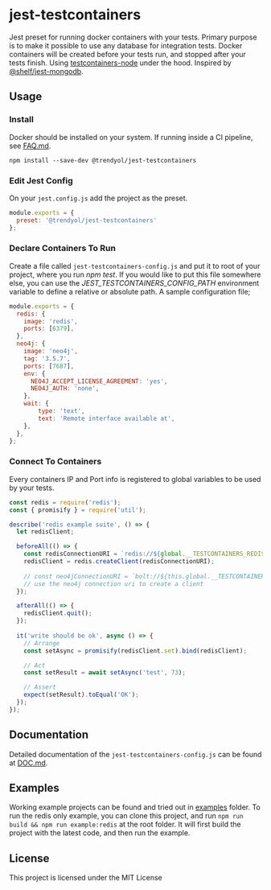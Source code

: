 # jest-testcontainers
Jest preset for running docker containers with your tests. Primary purpose is to make it possible to use any database for integration tests. Docker containers will be created before your tests run, and stopped after your tests finish. Using [testcontainers-node](https://github.com/testcontainers/testcontainers-node) under the hood. Inspired by [@shelf/jest-mongodb](https://github.com/shelfio/jest-mongodb).

## Usage
### Install
Docker should be installed on your system. If running inside a CI pipeline, see [FAQ.md](./FAQ.md).

```npm install --save-dev @trendyol/jest-testcontainers```

### Edit Jest Config
On your `jest.config.js` add the project as the preset.

```js
module.exports = {
  preset: '@trendyol/jest-testcontainers'
};
```

### Declare Containers To Run
Create a file called `jest-testcontainers-config.js` and put it to root of your project, where you run *npm test*. If you would like to put this file somewhere else, you can use the *JEST_TESTCONTAINERS_CONFIG_PATH* environment variable to define a relative or absolute path. A sample configuration file;

```js
module.exports = {
  redis: {
    image: 'redis',
    ports: [6379],
  },
  neo4j: { 
    image: 'neo4j',
    tag: '3.5.7',
    ports: [7687],
    env: {
      NEO4J_ACCEPT_LICENSE_AGREEMENT: 'yes',
      NEO4J_AUTH: 'none',
    },
    wait: {
        type: 'text',
        text: 'Remote interface available at',
    },
  },
};
```

### Connect To Containers
Every containers IP and Port info is registered to global variables to be used by your tests.
```js
const redis = require('redis');
const { promisify } = require('util');

describe('redis example suite', () => {
  let redisClient;

  beforeAll(() => {
    const redisConnectionURI = `redis://${global.__TESTCONTAINERS_REDIS_IP__}:${global.__TESTCONTAINERS_REDIS_PORT_6379__}`;
    redisClient = redis.createClient(redisConnectionURI);
    
    // const neo4jConnectionURI = `bolt://${this.global.__TESTCONTAINERS_NEO4J_IP__}:${this.global.__TESTCONTAINERS_NEO4J_PORT_7687__}`;
    // use the neo4j connection uri to create a client
  });

  afterAll(() => {
    redisClient.quit();
  });
  
  it('write should be ok', async () => {
    // Arrange
    const setAsync = promisify(redisClient.set).bind(redisClient);

    // Act
    const setResult = await setAsync('test', 73);

    // Assert
    expect(setResult).toEqual('OK');
  });
});
```

## Documentation
Detailed documentation of the `jest-testcontainers-config.js` can be found at [DOC.md](./DOC.md).

## Examples
Working example projects can be found and tried out in [examples](./examples) folder. To run the redis only example, you can clone this project, and run `npm run build && npm run example:redis` at the root folder. It will first build the project with the latest code, and then run the example.

## License
This project is licensed under the MIT License
